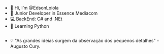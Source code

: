 - 👋 Hi, I’m @EdsonLoiola
- 🏣 Junior Developer in Essence Mediacom
- 💻 BackEnd: C# and .NEt
- 🐍 Learning Python

##
- 💡 "As grandes ideias surgem da observação dos pequenos detalhes" - Augusto Cury.
#


<!---
EdsonLoiola/EdsonLoiola is a ✨ special ✨ repository because its `README.md` (this file) appears on your GitHub profile.
You can click the Preview link to take a look at your changes.
--->
